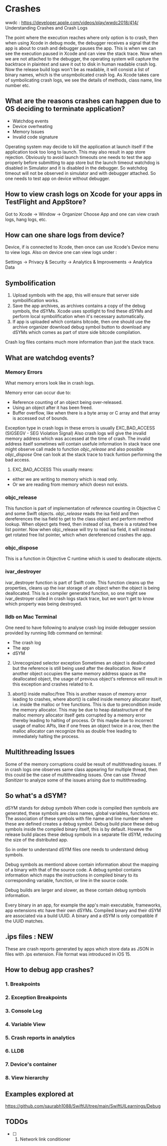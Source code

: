 #  Crashes

wwdc : https://developer.apple.com/videos/play/wwdc2018/414/
Understanding Crashes and Crash Logs

The point where the execution reaches where only option is to crash, then when using Xcode in debug mode, the debugger receives
a signal that the app is about to crash and debugger pauses the app. This is when we can see the execution paused in Xcode
and can view the stack trace.
Now when we are not attached to the debugger, the operating system will capture the backtrace in plaintext and save it out
to disk in human readable crash log. Now the release build logs won't be as readable, it will consist a list of binary names,
which is the unsymbolicated crash log. As Xcode takes care of symbolicating crash logs, we see the details of methods, class
name, line number etc.

## What are the reasons crashes can happen due to OS deciding to terminate application?
- Watchdog events
- Device overheating
- Memory Issues
- Invalid code signature

Operating system may decide to kill the application at launch itself if the application took too long to launch. This may
also result in app store rejection. Obviously to avoid launch timeouts one needs to test the app properly before submitting
to app store but the launch timeout watchdog is disabled in Simulator and it is disabled in the debugger. So watchdog timeout
will not be observed in simulator and with debugger attached. So one needs to test app on device without debugger.

## How to view crash logs on Xcode for your apps in TestFlight and AppStore?
Got to Xcode -> Window -> Organizer
Choose App and one can view crash logs, hang logs, etc.

## How can one share logs from device?
Device, if is connected to Xcode, then once can use Xcode's Device menu to view logs. 
Also on device one can view logs under :

Settings -> Privacy & Security -> Analytics & Improvements -> Analytica Data


## Symbolification
1. Upload symbols with the app, this will ensure that server side symbolification works.
2. Save the app archives, as archives contains a copy of the debug symbols, the dSYMs. Xcode uses spotlight to find these dSYMs
and perform local symbolification when it's necessary automatically.
3. If app is uploaded which contains bitcode, then one should use the archive organizer download debug symbol button to download
any dSYMs which comes as part of store side bitcode compilation.

Crash log files contains much more information than just the stack trace.

## What are watchdog events?

### Memory Errors
What memory errors look like in crash logs.

Memory error can occur due to:
- Reference counting of an object being over-released.
- Using an object after it has been freed.
- Buffer overflow, like when there is a byte array or C array and that array is accessed out of bounds.

Exception type in crash logs in these errors is usually
EXC_BAD_ACCESS (SIGSEGV - SEG Violation Signal)
Also crash logs will give the invalid memory address which was accessed at the time of crash.
The invalid address itself sometimes will contain usefule information
In stack trace one might observe call made to function *objc_release* and also possible *objc_dispose*
One can look at the stack trace to track funtion performing the bad access.

1. EXC_BAD_ACCESS
This usually means:
- either we are writing to memory which is read only.
- Or we are reading from memory which doesn not exists.

### objc_release
This function is part of implementation of reference counting in Objective C and some Swift objects.
*objc_release* reads the isa field and then dereferences the isa field to get to the class object and perform method lookup.
When object gets freed, then instead of isa, there is a rotated free list pointer. Now when objc_release will try to read
isa field, it will instead get rotated free list pointer, which when dereferenced crashes the app.

### objc_dispose
This is a function in Objective C runtime which is used to deallocate objects.

### ivar_destroyer
ivar_destroyer function is part of Swift code. This function cleans up the properties, cleans up the ivar storage of an object
when the object is being deallocated.
This is a compiler generated function, so one might see ivar_destroyer called in crash logs stack trace, but we won't get
to know which property was being destroyed.

### lldb on Mac Terminal
One need to have following to analyse crash log inside debugger session provided by running lldb command on terminal:
- The crash log
- The app
- dSYM

2. Unrecognized selector exception
Sometimes an object is deallocated but the reference is still being used after the deallocation. Now if another object
occupies the same memory address space as the deallocated object, the usage of previous object's reference will result
in this exception and crashes related to it.

3. abort() inside malloc/free
This is another reason of memory error leading to crashes, where abort() is called inside memory allocator itself, i.e. inside
the malloc or free functions. This is due to precondition inside the memory allocator. This may be due to heap datastructure
of the malloc memory allocator itself gets corrupted by a memory error thereby leading to halting of process. Or this maybe
due to incorrect usage of malloc APIs, like if one frees an object twice in a row, then the malloc allocator can recognize this
as double free leading to immediately halting the process.

## Multithreading Issues
Some of the memory corruptions could be result of multithreading issues.
If in crash logs one observes same class appearing for multiple thread, then this could be the case of multithreading issues.
One can use *Thread Sanitizer* to analyze some of the issues arising due to multithreading.


## So what's a dSYM?

dSYM stands for *debug symbols*
When code is compiled then symbols are generated, these symbols are class names, global variables, functions etc. The association
of these symbols with file name and line number where these are defined creates a debug symbol.
Debug build place these debug symbols inside the compiled binary itself, this is by default. Howeve the release build places
these debug symbols in a separate file dSYM, reducing the size of the distributed app.

So in order to understand dSYM files one needs to understand debug symbols.

Debug symbols as mentiond above contain information about the mapping of a binary with that of the source code. A debug symbol
contains information which maps the instructions in compiled binary to its corresponding variable, function, or line in
the source code.

Debug builds are larger and slower, as these contain debug symbols information.

Every binary in an app, for example the app's main executable, frameworks, app extensions etc have their own dSYMs. Compiled
binary and their dSYM are associated via a build UUID. A binary and a dSYM is only compatible if the UUID matches.


## .ips files : NEW
These are crash reports generated by apps which store data as JSON in files with .ips extension. File format was introduced
in iOS 15.


## How to debug app crashes?

### 1. Breakpoints

### 2. Exception Breakpoints

### 3. Console Log

### 4. Variable View

### 5. Crash reports in analytics

### 6. LLDB

### 7. Device's container

### 8. View hierarchy


## Examples explored at
https://github.com/saurabh1088/SwiftUI/tree/main/SwiftUILearnings/Debug


## TODOs

- [ ] 1. Network link conditioner